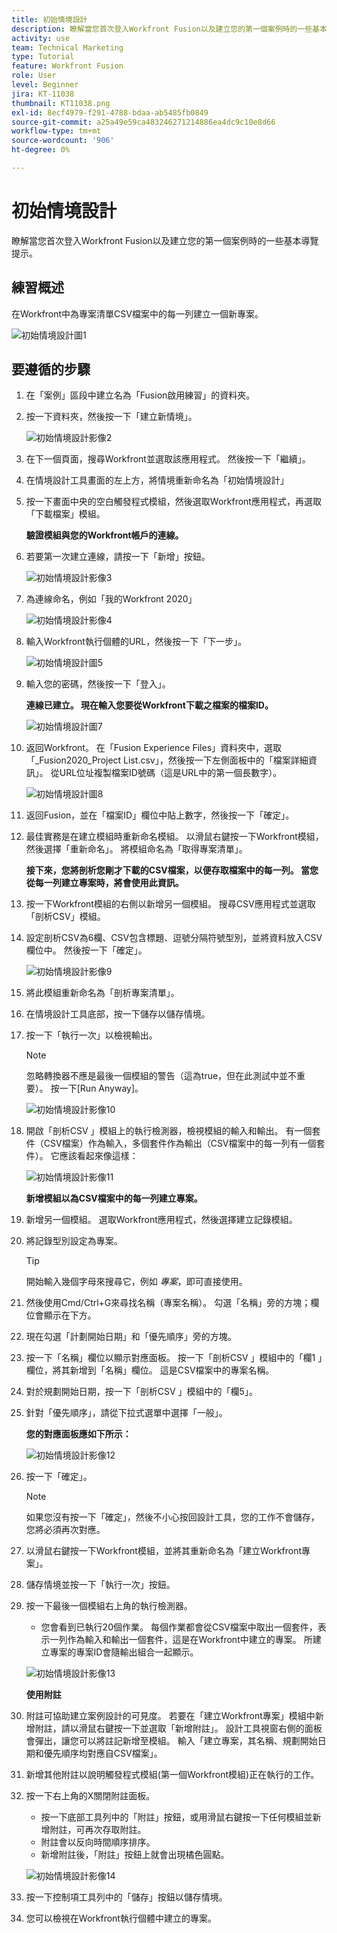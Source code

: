 ```yaml
---
title: 初始情境設計
description: 瞭解當您首次登入Workfront Fusion以及建立您的第一個案例時的一些基本導覽提示。
activity: use
team: Technical Marketing
type: Tutorial
feature: Workfront Fusion
role: User
level: Beginner
jira: KT-11038
thumbnail: KT11038.png
exl-id: 8ecf4979-f291-4788-bdaa-ab5485fb0849
source-git-commit: a25a49e59ca483246271214886ea4dc9c10e8d66
workflow-type: tm+mt
source-wordcount: '906'
ht-degree: 0%

---
```


# 初始情境設計

瞭解當您首次登入Workfront Fusion以及建立您的第一個案例時的一些基本導覽提示。

## 練習概述

在Workfront中為專案清單CSV檔案中的每一列建立一個新專案。

![初始情境設計圖1](../12-exercises/assets/initial-scenario-design-1.png)

## 要遵循的步驟

1. 在「案例」區段中建立名為「Fusion啟用練習」的資料夾。
1. 按一下資料夾，然後按一下「建立新情境」。

   ![初始情境設計影像2](../12-exercises/assets/initial-scenario-design-2.png)

1. 在下一個頁面，搜尋Workfront並選取該應用程式。 然後按一下「繼續」。
1. 在情境設計工具畫面的左上方，將情境重新命名為「初始情境設計」
1. 按一下畫面中央的空白觸發程式模組，然後選取Workfront應用程式，再選取「下載檔案」模組。

   **驗證模組與您的Workfront帳戶的連線。**

1. 若要第一次建立連線，請按一下「新增」按鈕。

   ![初始情境設計影像3](../12-exercises/assets/initial-scenario-design-3.png)

1. 為連線命名，例如「我的Workfront 2020」

   ![初始情境設計影像4](../12-exercises/assets/initial-scenario-design-4.png)

1. 輸入Workfront執行個體的URL，然後按一下「下一步」。

   ![初始情境設計圖5](../12-exercises/assets/initial-scenario-design-5.png)

1. 輸入您的密碼，然後按一下「登入」。

   **連線已建立。 現在輸入您要從Workfront下載之檔案的檔案ID。**

   ![初始情境設計圖7](../12-exercises/assets/initial-scenario-design-7.png)

1. 返回Workfront。 在「Fusion Experience Files」資料夾中，選取「_Fusion2020_Project List.csv」，然後按一下左側面板中的「檔案詳細資訊」。 從URL位址複製檔案ID號碼（這是URL中的第一個長數字）。

   ![初始情境設計圖8](../12-exercises/assets/initial-scenario-design-8.png)

1. 返回Fusion，並在「檔案ID」欄位中貼上數字，然後按一下「確定」。
1. 最佳實務是在建立模組時重新命名模組。 以滑鼠右鍵按一下Workfront模組，然後選擇「重新命名」。 將模組命名為「取得專案清單」。

   **接下來，您將剖析您剛才下載的CSV檔案，以便存取檔案中的每一列。 當您從每一列建立專案時，將會使用此資訊。**

1. 按一下Workfront模組的右側以新增另一個模組。 搜尋CSV應用程式並選取「剖析CSV」模組。
1. 設定剖析CSV為6欄、CSV包含標題、逗號分隔符號型別，並將資料放入CSV欄位中。 然後按一下「確定」。

   ![初始情境設計影像9](../12-exercises/assets/initial-scenario-design-9.png)

1. 將此模組重新命名為「剖析專案清單」。
1. 在情境設計工具底部，按一下儲存以儲存情境。
1. 按一下「執行一次」以檢視輸出。

   >[!NOTE]
   >
   >忽略轉換器不應是最後一個模組的警告（這為true，但在此測試中並不重要）。 按一下[Run Anyway]。

   ![初始情境設計影像10](../12-exercises/assets/initial-scenario-design-10.png)

1. 開啟「剖析CSV 」模組上的執行檢測器，檢視模組的輸入和輸出。 有一個套件（CSV檔案）作為輸入，多個套件作為輸出（CSV檔案中的每一列有一個套件）。 它應該看起來像這樣：

   ![初始情境設計影像11](../12-exercises/assets/initial-scenario-design-11.png)

   **新增模組以為CSV檔案中的每一列建立專案。**

1. 新增另一個模組。 選取Workfront應用程式，然後選擇建立記錄模組。
1. 將記錄型別設定為專案。

   >[!TIP]
   >
   >開始輸入幾個字母來搜尋它，例如 *專案*，即可直接使用。

1. 然後使用Cmd/Ctrl+G來尋找名稱（專案名稱）。 勾選「名稱」旁的方塊；欄位會顯示在下方。
1. 現在勾選「計劃開始日期」和「優先順序」旁的方塊。
1. 按一下「名稱」欄位以顯示對應面板。 按一下「剖析CSV 」模組中的「欄1 」欄位，將其新增到「名稱」欄位。 這是CSV檔案中的專案名稱。
1. 對於規劃開始日期，按一下「剖析CSV 」模組中的「欄5」。
1. 針對「優先順序」，請從下拉式選單中選擇「一般」。

   **您的對應面板應如下所示：**

   ![初始情境設計影像12](../12-exercises/assets/initial-scenario-design-12.png)

1. 按一下「確定」。

   >[!NOTE]
   >
   >如果您沒有按一下「確定」，然後不小心按回設計工具，您的工作不會儲存，您將必須再次對應。

1. 以滑鼠右鍵按一下Workfront模組，並將其重新命名為「建立Workfront專案」。
1. 儲存情境並按一下「執行一次」按鈕。
1. 按一下最後一個模組右上角的執行檢測器。

   + 您會看到已執行20個作業。 每個作業都會從CSV檔案中取出一個套件，表示一列作為輸入和輸出一個套件，這是在Workfront中建立的專案。 所建立專案的專案ID會隨輸出組合一起顯示。

   ![初始情境設計影像13](../12-exercises/assets/initial-scenario-design-13.png)

   **使用附註**

1. 附註可協助建立案例設計的可見度。 若要在「建立Workfront專案」模組中新增附註，請以滑鼠右鍵按一下並選取「新增附註」。 設計工具視窗右側的面板會彈出，讓您可以將註記新增至模組。 輸入「建立專案，其名稱、規劃開始日期和優先順序均對應自CSV檔案」。
1. 新增其他附註以說明觸發程式模組(第一個Workfront模組)正在執行的工作。
1. 按一下右上角的X關閉附註面板。

   + 按一下底部工具列中的「附註」按鈕，或用滑鼠右鍵按一下任何模組並新增附註，可再次存取附註。
   + 附註會以反向時間順序排序。
   + 新增附註後，「附註」按鈕上就會出現橘色圓點。

   ![初始情境設計影像14](../12-exercises/assets/initial-scenario-design-14.png)

1. 按一下控制項工具列中的「儲存」按鈕以儲存情境。
1. 您可以檢視在Workfront執行個體中建立的專案。
